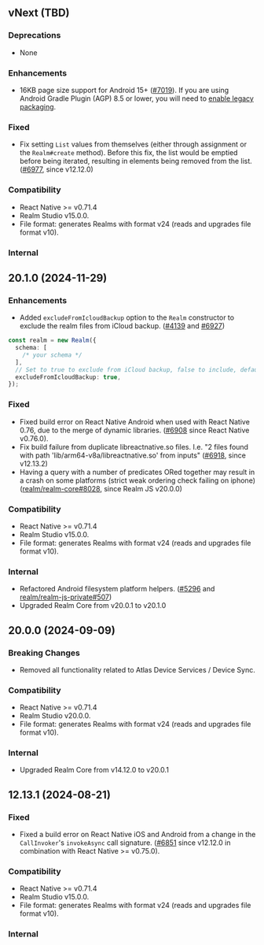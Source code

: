 ## vNext (TBD)

### Deprecations
* None

### Enhancements
* 16KB page size support for Android 15+ ([#7019](https://github.com/realm/realm-js/pull/7019)). If you are using Android Gradle Plugin (AGP) 8.5 or lower, you will need to [enable legacy packaging](https://developer.android.com/guide/practices/page-sizes#update-packaging). 

### Fixed
* Fix setting `List` values from themselves (either through assignment or the `Realm#create` method). Before this fix, the list would be emptied before being iterated, resulting in elements being removed from the list. ([#6977](https://github.com/realm/realm-js/pull/6977), since v12.12.0)

### Compatibility
* React Native >= v0.71.4
* Realm Studio v15.0.0.
* File format: generates Realms with format v24 (reads and upgrades file format v10).

### Internal
<!-- * Either mention core version or upgrade -->
<!-- * Using Realm Core vX.Y.Z -->
<!-- * Upgraded Realm Core from vX.Y.Z to vA.B.C -->

## 20.1.0 (2024-11-29)

### Enhancements
* Added `excludeFromIcloudBackup` option to the `Realm` constructor to exclude the realm files from iCloud backup. ([#4139](https://github.com/realm/realm-js/issues/4139) and [#6927](https://github.com/realm/realm-js/pull/6927))
```typescript
const realm = new Realm({
  schema: [
    /* your schema */
  ],
  // Set to true to exclude from iCloud backup, false to include, defaults to false
  excludeFromIcloudBackup: true,
});
```

### Fixed
* Fixed build error on React Native Android when used with React Native 0.76, due to the merge of dynamic libraries. ([#6908](https://github.com/realm/realm-js/issues/6908) since React Native v0.76.0).
* Fix build failure from duplicate libreactnative.so files. I.e. "2 files found with path 'lib/arm64-v8a/libreactnative.so' from inputs" ([#6918](https://github.com/realm/realm-js/issues/6918), since v12.13.2)
* Having a query with a number of predicates ORed together may result in a crash on some platforms (strict weak ordering check failing on iphone) ([realm/realm-core#8028](https://github.com/realm/realm-core/issues/8028), since Realm JS v20.0.0)

### Compatibility
* React Native >= v0.71.4
* Realm Studio v15.0.0.
* File format: generates Realms with format v24 (reads and upgrades file format v10).

### Internal
* Refactored Android filesystem platform helpers. ([#5296](https://github.com/realm/realm-js/issues/5296) and [realm/realm-js-private#507](https://github.com/realm/realm-js-private/issues/507))
* Upgraded Realm Core from v20.0.1 to v20.1.0

## 20.0.0 (2024-09-09)

### Breaking Changes
* Removed all functionality related to Atlas Device Services / Device Sync.

### Compatibility
* React Native >= v0.71.4
* Realm Studio v20.0.0.
* File format: generates Realms with format v24 (reads and upgrades file format v10).

### Internal
* Upgraded Realm Core from v14.12.0 to v20.0.1

## 12.13.1 (2024-08-21)

### Fixed
* Fixed a build error on React Native iOS and Android from a change in the `CallInvoker`'s `invokeAsync` call signature. ([#6851](https://github.com/realm/realm-js/pull/6851) since v12.12.0 in combination with React Native >= v0.75.0).

### Compatibility
* React Native >= v0.71.4
* Realm Studio v15.0.0.
* File format: generates Realms with format v24 (reads and upgrades file format v10).

### Internal
<!-- * Either mention core version or upgrade -->
<!-- * Using Realm Core vX.Y.Z -->
<!-- * Upgraded Realm Core from vX.Y.Z to vA.B.C -->
